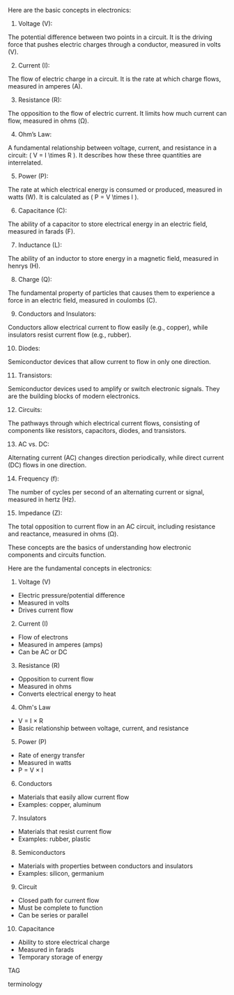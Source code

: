 Here are the basic concepts in electronics:

1. Voltage (V): 

The potential difference between two points in a circuit. It is the driving force that pushes electric charges through a conductor, measured in volts (V).

2. Current (I): 

The flow of electric charge in a circuit. It is the rate at which charge flows, measured in amperes (A).

3. Resistance (R): 

The opposition to the flow of electric current. It limits how much current can flow, measured in ohms (Ω).

4. Ohm’s Law: 

A fundamental relationship between voltage, current, and resistance in a circuit: \( V = I \times R \). It describes how these three quantities are interrelated.

5. Power (P): 

The rate at which electrical energy is consumed or produced, measured in watts (W). It is calculated as \( P = V \times I \).

6. Capacitance (C): 

The ability of a capacitor to store electrical energy in an electric field, measured in farads (F).

7. Inductance (L): 

The ability of an inductor to store energy in a magnetic field, measured in henrys (H).

8. Charge (Q): 

The fundamental property of particles that causes them to experience a force in an electric field, measured in coulombs (C).

9. Conductors and Insulators: 

Conductors allow electrical current to flow easily (e.g., copper), while insulators resist current flow (e.g., rubber).

10. Diodes: 

Semiconductor devices that allow current to flow in only one direction.

11. Transistors: 

Semiconductor devices used to amplify or switch electronic signals. They are the building blocks of modern electronics.

12. Circuits: 

The pathways through which electrical current flows, consisting of components like resistors, capacitors, diodes, and transistors.

13. AC vs. DC: 

Alternating current (AC) changes direction periodically, while direct current (DC) flows in one direction.

14. Frequency (f): 

The number of cycles per second of an alternating current or signal, measured in hertz (Hz).

15. Impedance (Z): 

The total opposition to current flow in an AC circuit, including resistance and reactance, measured in ohms (Ω).

These concepts are the basics of understanding how electronic components and circuits function.

Here are the fundamental concepts in electronics:

1. Voltage (V)

- Electric pressure/potential difference
- Measured in volts
- Drives current flow

2. Current (I)

- Flow of electrons
- Measured in amperes (amps)
- Can be AC or DC

3. Resistance (R)

- Opposition to current flow
- Measured in ohms
- Converts electrical energy to heat

4. Ohm's Law

- V = I × R
- Basic relationship between voltage, current, and resistance

5. Power (P)

- Rate of energy transfer
- Measured in watts
- P = V × I

6. Conductors

- Materials that easily allow current flow
- Examples: copper, aluminum

7. Insulators

- Materials that resist current flow
- Examples: rubber, plastic

8. Semiconductors

- Materials with properties between conductors and insulators
- Examples: silicon, germanium

9. Circuit

- Closed path for current flow
- Must be complete to function
- Can be series or parallel

10. Capacitance

- Ability to store electrical charge
- Measured in farads
- Temporary storage of energy

TAG

terminology

